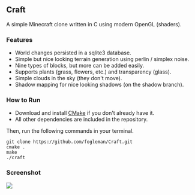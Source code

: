 ## Craft

A simple Minecraft clone written in C using modern OpenGL (shaders).

### Features

* World changes persisted in a sqlite3 database.
* Simple but nice looking terrain generation using perlin / simplex noise.
* Nine types of blocks, but more can be added easily.
* Supports plants (grass, flowers, etc.) and transparency (glass).
* Simple clouds in the sky (they don't move).
* Shadow mapping for nice looking shadows (on the shadow branch).

### How to Run

- Download and install [CMake](http://www.cmake.org/cmake/resources/software.html) if you don't already have it.
- All other dependencies are included in the repository.

Then, run the following commands in your terminal.

    git clone https://github.com/fogleman/Craft.git
    cmake .
    make
    ./craft

### Screenshot

![](https://raw.github.com/fogleman/Craft/master/screenshot.png)
